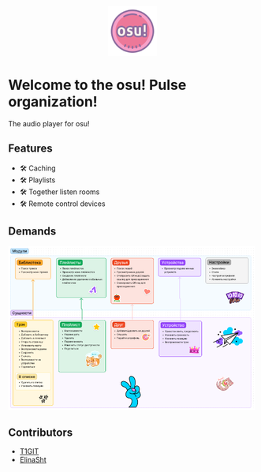 <div align="center">
    <img src="https://github.com/osu-pulse/.github/blob/main/assets/icon.png?raw=true" width="100" />
</div>

# Welcome to the osu! Pulse organization!

The audio player for osu!

## Features
* 🛠 Caching
* 🛠 Playlists
* 🛠 Together listen rooms
* 🛠 Remote control devices

## Demands
<img src="https://github.com/osu-pulse/.github/blob/main/assets/demands.png?raw=true" width="500" />

## Contributors

* [T1GIT](https://github.com/t1git)
* [ElinaSht](https://github.com/ElinaSht)
